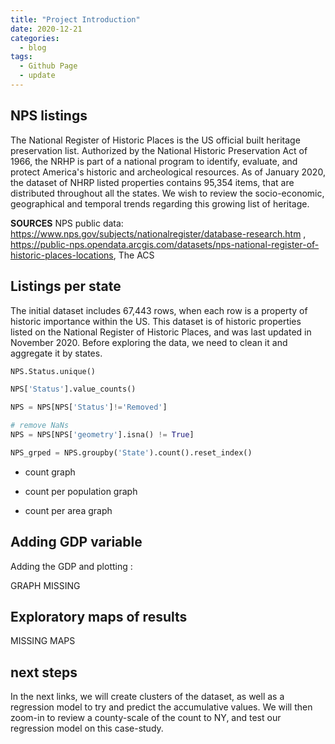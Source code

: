 ```yaml
---
title: "Project Introduction"
date: 2020-12-21
categories:
  - blog
tags:
  - Github Page
  - update
---
```


## NPS listings

The National Register of Historic Places is the US official built heritage preservation list. Authorized by the National Historic Preservation Act of 1966, the NRHP is part of a national program to identify, evaluate, and protect America's historic and archeological resources. As of January 2020, the dataset of NHRP listed properties contains 95,354 items, that are distributed throughout all the states. We wish to review the socio-economic, geographical and temporal trends regarding this growing list of heritage.

**SOURCES**
NPS public data: https://www.nps.gov/subjects/nationalregister/database-research.htm , 
https://public-nps.opendata.arcgis.com/datasets/nps-national-register-of-historic-places-locations,
The ACS

## Listings per state

The initial dataset includes 67,443 rows, when each row is a property of historic importance within the US. This dataset is of historic properties listed on the National Register of Historic Places, and was last updated in November 2020. Before exploring the data, we need to clean it and aggregate it by states. 

```python
NPS.Status.unique()

NPS['Status'].value_counts()

NPS = NPS[NPS['Status']!='Removed']

# remove NaNs
NPS = NPS[NPS['geometry'].isna() != True]

NPS_grped = NPS.groupby('State').count().reset_index()

```
- count graph

- count per population graph

- count per area graph

## Adding GDP variable

Adding the GDP and plotting :

GRAPH MISSING

## Exploratory maps of results

MISSING MAPS

## next steps

In the next links, we will create clusters of the dataset, as well as a regression model to try and predict the accumulative values. We will then zoom-in to review a county-scale of the count to NY, and test our regression model on this case-study.
